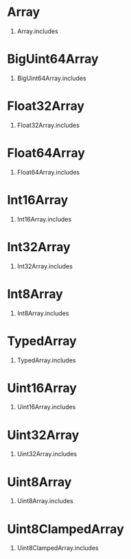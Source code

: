 # Array
  1. Array.includes
  # BigUint64Array
  1. BigUint64Array.includes
  # Float32Array
  1. Float32Array.includes
  # Float64Array
  1. Float64Array.includes
  # Int16Array
  1. Int16Array.includes
  # Int32Array
  1. Int32Array.includes
  # Int8Array
  1. Int8Array.includes
  # TypedArray
  1. TypedArray.includes
  # Uint16Array
  1. Uint16Array.includes
  # Uint32Array
  1. Uint32Array.includes
  # Uint8Array
  1. Uint8Array.includes
  # Uint8ClampedArray
  1. Uint8ClampedArray.includes
  